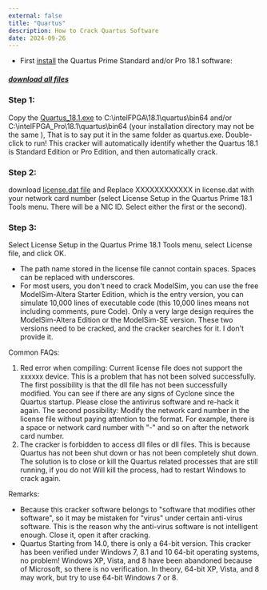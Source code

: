 ```yaml
---
external: false
title: "Quartus"
description: How to Crack Quartus Software
date: 2024-09-26
---
```


- First [install](https://drive.google.com/file/d/18Yk6t34D0loLvZe92zGBNbfhTebdvhx1/view?usp=sharing) the Quartus Prime Standard and/or Pro 18.1 software:

##### [download all files](https://drive.google.com/drive/folders/1uDMS_Ts3kvtyWFqVMHF3S-U4zq9OGoCM)

### Step 1: 
Copy the [Quartus_18.1.exe](https://drive.google.com/file/d/1wdH9_gWmR0dsyN_S57goO0_KJZAX5l0f/view?usp=sharing) to C:\intelFPGA\18.1\quartus\bin64 and/or C:\intelFPGA_Pro\18.1\quartus\bin64 (your installation directory may not be the same ), That is to say put it in the same folder as quartus.exe.
Double-click to run! This cracker will automatically identify whether the Quartus 18.1 is Standard Edition or Pro Edition, and then automatically crack.
### Step 2: 
download [license.dat file](https://drive.google.com/file/d/1e4eJQ6UB-cefMJD2qFuIqq5jMRDNvl_G/view?usp=sharing) and Replace XXXXXXXXXXXX in license.dat with your network card number (select License Setup in the Quartus Prime 18.1 Tools menu. There will be a NIC ID. Select either the first or the second).

### Step 3: 
Select License Setup in the Quartus Prime 18.1 Tools menu, select License file, and click OK.

- The path name stored in the license file cannot contain spaces. Spaces can be replaced with underscores.
- For most users, you don't need to crack ModelSim, you can use the free ModelSim-Altera Starter Edition, which is the entry version, you can simulate 10,000 lines of executable code
  (this 10,000 lines means not including comments, pure Code). Only a very large design requires the ModelSim-Altera Edition or the ModelSim-SE version.
  These two versions need to be cracked, and the cracker searches for it. I don't provide it.

Common FAQs:
1. Red error when compiling: Current license file does not support the xxxxxx device. This is a problem that has not been solved successfully.
   The first possibility is that the dll file has not been successfully modified. You can see if there are any signs of Cyclone since the Quartus startup. Please close the antivirus software and re-hack it again.
   The second possibility: Modify the network card number in the license file without paying attention to the format. For example, there is a space or network card number with "-" and so on after the network card number.
2. The cracker is forbidden to access dll files or dll files. This is because Quartus has not been shut down or has not been completely shut down.
   The solution is to close or kill the Quartus related processes that are still running, if you do not Will kill the process, had to restart Windows to crack again.

Remarks:
- Because this cracker software belongs to "software that modifies other software", so it may be mistaken for "virus" under certain anti-virus software. This is the reason why the anti-virus software is not intelligent enough. Close it, open it after cracking.
- Quartus Starting from 14.0, there is only a 64-bit version. This cracker has been verified under Windows 7, 8.1 and 10 64-bit operating systems, no problem! Windows XP, Vista, and 8 have been abandoned because of Microsoft, so there is no verification. In theory, 64-bit XP, Vista, and 8 may work, but try to use 64-bit Windows 7 or 8.

